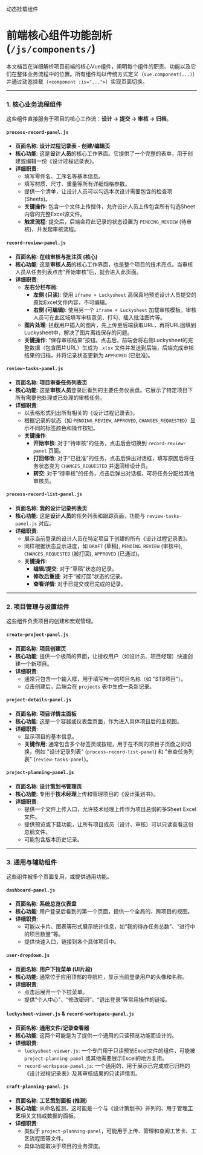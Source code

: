 动态挂载组件

# 前端核心组件功能剖析 (`/js/components/`)

本文档旨在详细解析项目前端的核心Vue组件，阐明每个组件的职责、功能以及它们在整体业务流程中的位置。所有组件均以传统方式定义（`Vue.component(...)`）并通过动态挂载（`<component :is="...">`）实现页面切换。

---

### **1. 核心业务流程组件**

这些组件直接服务于项目的核心工作流：**设计 -> 提交 -> 审核 -> 归档**。

#### `process-record-panel.js`
- **页面名称**: **设计过程记录表 - 创建/编辑页**
- **核心功能**: 这是**设计人员**的核心工作界面。它提供了一个完整的表单，用于创建或编辑一份《设计过程记录表》。
- **详细职责**:
  - 填写零件名、工序名等基本信息。
  - 填写材质、尺寸、重量等所有详细规格参数。
  - 提供一个清单，让设计人员可以勾选本次设计需要包含的检查项 (Sheets)。
  - **关键操作**: 包含一个文件上传控件，允许设计人员上传包含所有勾选Sheet内容的完整Excel源文件。
  - **触发流程**: 提交后，后端会将此记录的状态设置为 `PENDING_REVIEW` (待审核)，并发起审核流程。

#### `record-review-panel.js`
- **页面名称**: **在线审核与批注页 (核心)**
- **核心功能**: 这是**审核人员**的核心工作界面，也是整个项目的技术亮点。当审核人员从任务列表点击“开始审核”后，就会进入此页面。
- **详细职责**:
  - **左右分栏布局**:
    - **左侧 (只读)**: 使用 `iframe + Luckysheet` 高保真地预览设计人员提交的原始Excel文件内容，不可编辑。
    - **右侧 (可编辑)**: 使用另一个 `iframe + Luckysheet` 加载审核模板。审核人员可在此区域填写审核意见、打勾、插入批注图片等。
  - **图片处理**: 拦截用户插入的图片，先上传至后端获取URL，再将URL回填到Luckysheet中，解决了图片离线保存的问题。
  - **关键操作**: “保存审核结果”按钮。点击后，前端会将右侧Luckysheet的完整数据（包含图片URL）生成为 `.xlsx` 文件并发送到后端，后端完成审核结果的归档，并将记录状态更新为 `APPROVED` (已批准)。

#### `review-tasks-panel.js`
- **页面名称**: **项目审查任务列表页**
- **核心功能**: 这是**审核人员**登录后看到的主要任务仪表盘。它展示了特定项目下所有需要他处理或已处理的审核任务。
- **详细职责**:
  - 以表格形式列出所有相关的《设计过程记录表》。
  - 根据记录的状态（如 `PENDING_REVIEW`, `APPROVED`, `CHANGES_REQUESTED`）显示不同的标签颜色和操作按钮。
  - **关键操作**:
    - **开始审核**: 对于“待审核”的任务，点击后会切换到 `record-review-panel` 页面。
    - **打回修改**: 对于“已批准”的任务，点击后弹出对话框，填写原因后将任务状态变为 `CHANGES_REQUESTED` 并退回给设计员。
    - **转交**: 对于“待审核”的任务，点击后弹出对话框，可将任务分配给其他审核员。

#### `process-record-list-panel.js`
- **页面名称**: **我的设计记录列表页**
- **核心功能**: 这是**设计人员**的任务列表和跟踪页面，功能与 `review-tasks-panel.js` 对应。
- **详细职责**:
  - 展示当前登录的设计人员在特定项目下创建的所有《设计过程记录表》。
  - 同样根据状态显示进度，如 `DRAFT` (草稿), `PENDING_REVIEW` (审核中), `CHANGES_REQUESTED` (被打回), `APPROVED` (已通过)。
  - **关键操作**:
    - **编辑/提交**: 对于“草稿”状态的记录。
    - **修改后重提**: 对于“被打回”状态的记录。
    - **查看详情**: 对于已提交或已完成的记录。

---

### **2. 项目管理与设置组件**

这些组件负责项目的创建和宏观管理。

#### `create-project-panel.js`
- **页面名称**: **项目创建页**
- **核心功能**: 提供一个极简的界面，让授权用户（如设计员、项目经理）快速创建一个新项目。
- **详细职责**:
  - 通常只包含一个输入框，用于填写唯一的项目名称（如 "ST8项目"）。
  - 点击创建后，后端会在 `projects` 表中生成一条新记录。

#### `project-details-panel.js`
- **页面名称**: **项目详情主面板**
- **核心功能**: 这是一个容器或仪表盘页面，作为进入具体项目后的主视图。
- **详细职责**:
  - 显示项目的基本信息。
  - **关键作用**: 通常包含多个标签页或按钮，用于在不同的项目子页面之间切换，例如 "设计记录列表" (`process-record-list-panel`) 和 "审查任务列表" (`review-tasks-panel`)。

#### `project-planning-panel.js`
- **页面名称**: **设计策划书管理页**
- **核心功能**: 专用于**技术经理**上传和管理项目的《设计策划书》。
- **详细职责**:
  - 提供一个文件上传入口，允许技术经理上传作为项目总纲的多Sheet Excel文件。
  - 提供预览或下载功能，让所有项目成员（设计、审核）可以只读查看这份总纲文件。
  - 可能包含版本历史记录。

---

### **3. 通用与辅助组件**

这些组件被多个页面复用，或提供通用功能。

#### `dashboard-panel.js`
- **页面名称**: **系统总览仪表盘**
- **核心功能**: 用户登录后看到的第一个页面，提供一个全局的、跨项目的视图。
- **详细职责**:
  - 可能以卡片、图表等形式展示统计信息，如“我的待办任务总数”、“进行中的项目数量”等。
  - 提供快速入口，链接到各个具体项目中。

#### `user-dropdown.js`
- **页面名称**: **用户下拉菜单 (UI片段)**
- **核心功能**: 通常位于应用顶部的导航栏，显示当前登录用户的头像和名称。
- **详细职责**:
  - 点击后展开一个下拉菜单。
  - 提供“个人中心”、“修改密码”、“退出登录”等常用操作的链接。

#### `luckysheet-viewer.js` & `record-workspace-panel.js`
- **页面名称**: **通用文件/记录查看器**
- **核心功能**: 这两个可能是为了提供一个通用的只读预览功能而设计的。
- **详细职责**:
  - `luckysheet-viewer.js`: 一个专门用于只读预览Excel文件的组件，可能被 `project-planning-panel` 或其他需要展示Excel的地方复用。
  - `record-workspace-panel.js`: 一个通用的、用于展示已完成或已归档的《设计过程记录表》及其审核结果的只读详情页。

#### `craft-planning-panel.js`
- **页面名称**: **工艺策划面板 (推测)**
- **核心功能**: 从命名推测，这可能是一个与《设计策划书》并列的、用于管理**工艺**相关文档或数据的面板。
- **详细职责**:
  - 类似于 `project-planning-panel`，可能用于上传、管理和查阅工艺卡、工艺流程图等文件。
  - 具体功能取决于项目的业务深度。